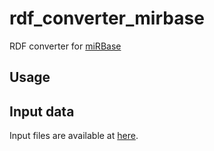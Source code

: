 # rdf_converter_mirbase
RDF converter for [miRBase](http://www.mirbase.org/)

## Usage

## Input data

Input files are available at [here](http://www.mirbase.org/ftp.shtml).
